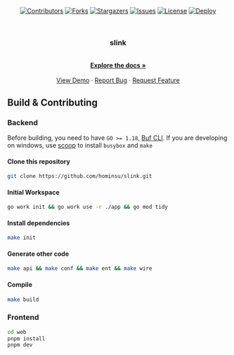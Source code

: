 <div id="top"></div>

<!-- PROJECT SHIELDS -->
<p align="center">
<a href="https://github.com/hominsu/slink/graphs/contributors"><img src="https://img.shields.io/github/contributors/hominsu/slink.svg?style=for-the-badge" alt="Contributors"></a>
<a href="https://github.com/hominsu/slink/network/members"><img src="https://img.shields.io/github/forks/hominsu/slink.svg?style=for-the-badge" alt="Forks"></a>
<a href="https://github.com/hominsu/slink/stargazers"><img src="https://img.shields.io/github/stars/hominsu/slink.svg?style=for-the-badge" alt="Stargazers"></a>
<a href="https://github.com/hominsu/slink/issues"><img src="https://img.shields.io/github/issues/hominsu/slink.svg?style=for-the-badge" alt="Issues"></a>
<a href="https://github.com/hominsu/slink/blob/master/LICENSE"><img src="https://img.shields.io/github/license/hominsu/slink.svg?style=for-the-badge" alt="License"></a>
<a href="https://github.com/hominsu/slink/actions/workflows/docker-publish.yml"><img src="https://img.shields.io/github/actions/workflow/status/hominsu/slink/go.yml?branch=main&style=for-the-badge" alt="Deploy"></a>
</p>

<!-- PROJECT LOGO -->
<br/>
<div align="center">
<h3 align="center">slink</h3>

  <p align="center">
    <br/>
    <a href="https://github.com/hominsu/slink"><strong>Explore the docs »</strong></a>
    <br/>
    <br/>
    <a href="https://github.com/hominsu/slink">View Demo</a>
    ·
    <a href="https://github.com/hominsu/slink/issues">Report Bug</a>
    ·
    <a href="https://github.com/hominsu/slink/issues">Request Feature</a>
  </p>
</div>

## Build & Contributing

### Backend

Before building, you need to have `GO >= 1.18`, [Buf CLI](https://docs.buf.build/installation). If you are developing on windows, use [scoop](https://github.com/ScoopInstaller/Scoop) to install `busybox` and `make`

#### Clone this repository

```bash
git clone https://github.com/hominsu/slink.git
```

#### Initial Workspace

```bash
go work init && go work use -r ./app && go mod tidy
```

#### Install dependencies

```bash
make init
```

#### Generate other code

```bash
make api && make conf && make ent && make wire
```

#### Compile

```bash
make build
```

### Frontend

```bash
cd web
pnpm install
pnpm dev
```